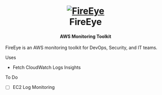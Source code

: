 <h1 align="center">
  <br>
  <a href="https://github.com/r0075h3ll/FireEye"><img src="https://i.ibb.co/LYvR0yw/Untitled-design-2-removebg-preview.png" alt="FireEye"></a>
  <br>
  FireEye
  <br>
</h1>

<h4 align="center">AWS Monitoring Toolkit</h4>

FireEye is an AWS monitoring toolkit for DevOps, Security, and IT teams.

Uses

- Fetch CloudWatch Logs Insights

To Do

- [ ] EC2 Log Monitoring